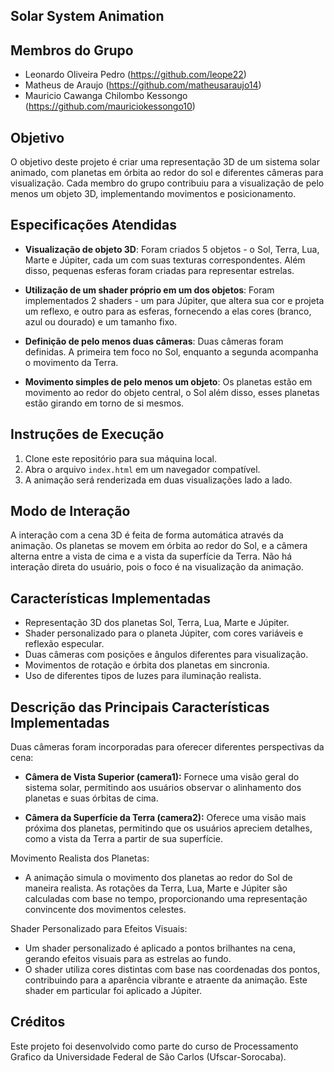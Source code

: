 ## Solar System Animation

## Membros do Grupo

- Leonardo Oliveira Pedro (https://github.com/leope22)
- Matheus de Araujo (https://github.com/matheusaraujo14)
- Mauricio Cawanga Chilombo Kessongo (https://github.com/mauriciokessongo10)

## Objetivo

O objetivo deste projeto é criar uma representação 3D de um sistema solar animado, com planetas em órbita ao redor do sol e diferentes câmeras para visualização. Cada membro do grupo contribuiu para a visualização de pelo menos um objeto 3D, implementando movimentos e posicionamento.

## Especificações Atendidas

- **Visualização de objeto 3D**: Foram criados 5 objetos - o Sol, Terra, Lua, Marte e Júpiter, cada um com suas texturas correspondentes. Além disso, pequenas esferas foram criadas para representar estrelas.

- **Utilização de um shader próprio em um dos objetos**: Foram implementados 2 shaders - um para Júpiter, que altera sua cor e projeta um reflexo, e outro para as esferas, fornecendo a elas cores (branco, azul ou dourado) e um tamanho fixo.

- **Definição de pelo menos duas câmeras**: Duas câmeras foram definidas. A primeira tem foco no Sol, enquanto a segunda acompanha o movimento da Terra.

- **Movimento simples de pelo menos um objeto**: Os planetas estão em movimento ao redor do objeto central, o Sol além disso, esses planetas estão girando em torno de si mesmos.

## Instruções de Execução

1. Clone este repositório para sua máquina local.
2. Abra o arquivo `index.html` em um navegador compatível.
3. A animação será renderizada em duas visualizações lado a lado.


## Modo de Interação

A interação com a cena 3D é feita de forma automática através da animação. Os planetas se movem em órbita ao redor do Sol, e a câmera alterna entre a vista de cima e a vista da superfície da Terra. Não há interação direta do usuário, pois o foco é na visualização da animação.
  
## Características Implementadas

- Representação 3D dos planetas Sol, Terra, Lua, Marte e Júpiter.
- Shader personalizado para o planeta Júpiter, com cores variáveis e reflexão especular.
- Duas câmeras com posições e ângulos diferentes para visualização.
- Movimentos de rotação e órbita dos planetas em sincronia.
- Uso de diferentes tipos de luzes para iluminação realista.

## Descrição das Principais Características Implementadas

Duas câmeras foram incorporadas para oferecer diferentes perspectivas da cena:

- **Câmera de Vista Superior (camera1):** Fornece uma visão geral do sistema solar, permitindo aos usuários observar o alinhamento dos planetas e suas órbitas de cima.

- **Câmera da Superfície da Terra (camera2):** Oferece uma visão mais próxima dos planetas, permitindo que os usuários apreciem detalhes, como a vista da Terra a partir de sua superfície.

Movimento Realista dos Planetas:

- A animação simula o movimento dos planetas ao redor do Sol de maneira realista. As rotações da Terra, Lua, Marte e Júpiter são calculadas com base no tempo, proporcionando uma representação convincente dos movimentos celestes.

Shader Personalizado para Efeitos Visuais:

- Um shader personalizado é aplicado a pontos brilhantes na cena, gerando efeitos visuais para as estrelas ao fundo.
- O shader utiliza cores distintas com base nas coordenadas dos pontos, contribuindo para a aparência vibrante e atraente da animação. Este shader em particular foi aplicado a Júpiter.
 
## Créditos

Este projeto foi desenvolvido como parte do curso de Processamento Grafico da Universidade Federal de São Carlos (Ufscar-Sorocaba).



